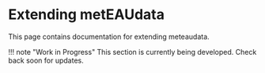 # Extending metEAUdata

This page contains documentation for extending meteaudata.

!!! note "Work in Progress"
    This section is currently being developed. Check back soon for updates.
